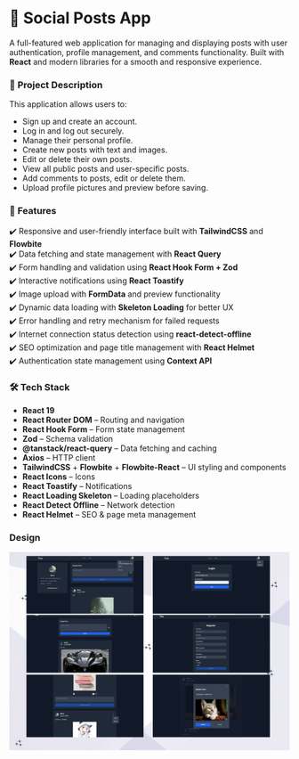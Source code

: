 # 📝 Social Posts App
A full-featured web application for managing and displaying posts with user authentication, profile management, and comments functionality. Built with **React** and modern libraries for a smooth and responsive experience.

### 📌 **Project Description**
This application allows users to:
- Sign up and create an account.
- Log in and log out securely.
- Manage their personal profile.
- Create new posts with text and images.
- Edit or delete their own posts.
- View all public posts and user-specific posts.
- Add comments to posts, edit or delete them.
- Upload profile pictures and preview before saving.


### 🚀 **Features**
✔️ Responsive and user-friendly interface built with **TailwindCSS** and **Flowbite**  
✔️ Data fetching and state management with **React Query**  
✔️ Form handling and validation using **React Hook Form + Zod**  
✔️ Interactive notifications using **React Toastify**  
✔️ Image upload with **FormData** and preview functionality  
✔️ Dynamic data loading with **Skeleton Loading** for better UX  
✔️ Error handling and retry mechanism for failed requests  
✔️ Internet connection status detection using **react-detect-offline**  
✔️ SEO optimization and page title management with **React Helmet**  
✔️ Authentication state management using **Context API**  


### 🛠 **Tech Stack**
- **React 19**
- **React Router DOM** – Routing and navigation
- **React Hook Form** – Form state management
- **Zod** – Schema validation
- **@tanstack/react-query** – Data fetching and caching
- **Axios** – HTTP client
- **TailwindCSS** + **Flowbite** + **Flowbite-React** – UI styling and components
- **React Icons** – Icons
- **React Toastify** – Notifications
- **React Loading Skeleton** – Loading placeholders
- **React Detect Offline** – Network detection
- **React Helmet** – SEO & page meta management


### Design
![Social App Design](https://github.com/AbrarKhalil26/Social-App/blob/main/public/design/design.png)